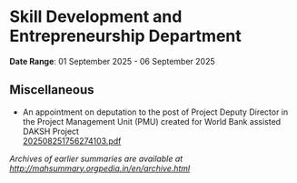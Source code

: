 # Skill Development and Entrepreneurship Department

**Date Range**: 01 September 2025 - 06 September 2025


## Miscellaneous
- An appointment on deputation to the post of Project Deputy Director in the Project Management Unit (PMU) created for World Bank assisted DAKSH Project\
  [202508251756274103.pdf](https://gr.maharashtra.gov.in/Site/Upload/Government%20Resolutions/English/202508251756274103.pdf)


*Archives of earlier summaries are available at http://mahsummary.orgpedia.in/en/archive.html*
